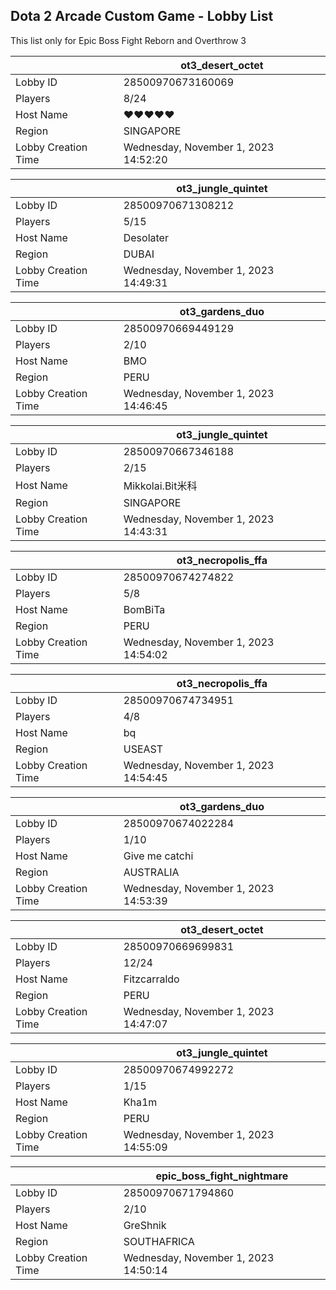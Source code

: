 ## Dota 2 Arcade Custom Game - Lobby List

This list only for Epic Boss Fight Reborn and Overthrow 3

|  | ot3_desert_octet |
| ------ | ------ |
| Lobby ID | 28500970673160069 |
| Players | 8/24 |
| Host Name | ♥♥♥♥♥ |
| Region | SINGAPORE |
| Lobby Creation Time | Wednesday, November 1, 2023 14:52:20 |


|  | ot3_jungle_quintet |
| ------ | ------ |
| Lobby ID | 28500970671308212 |
| Players | 5/15 |
| Host Name | Desolater |
| Region | DUBAI |
| Lobby Creation Time | Wednesday, November 1, 2023 14:49:31 |


|  | ot3_gardens_duo |
| ------ | ------ |
| Lobby ID | 28500970669449129 |
| Players | 2/10 |
| Host Name | BMO |
| Region | PERU |
| Lobby Creation Time | Wednesday, November 1, 2023 14:46:45 |


|  | ot3_jungle_quintet |
| ------ | ------ |
| Lobby ID | 28500970667346188 |
| Players | 2/15 |
| Host Name | Mikkolai.Bit米科 |
| Region | SINGAPORE |
| Lobby Creation Time | Wednesday, November 1, 2023 14:43:31 |


|  | ot3_necropolis_ffa |
| ------ | ------ |
| Lobby ID | 28500970674274822 |
| Players | 5/8 |
| Host Name | BomBiTa |
| Region | PERU |
| Lobby Creation Time | Wednesday, November 1, 2023 14:54:02 |


|  | ot3_necropolis_ffa |
| ------ | ------ |
| Lobby ID | 28500970674734951 |
| Players | 4/8 |
| Host Name | bq |
| Region | USEAST |
| Lobby Creation Time | Wednesday, November 1, 2023 14:54:45 |


|  | ot3_gardens_duo |
| ------ | ------ |
| Lobby ID | 28500970674022284 |
| Players | 1/10 |
| Host Name | Give me catchi |
| Region | AUSTRALIA |
| Lobby Creation Time | Wednesday, November 1, 2023 14:53:39 |


|  | ot3_desert_octet |
| ------ | ------ |
| Lobby ID | 28500970669699831 |
| Players | 12/24 |
| Host Name | Fitzcarraldo |
| Region | PERU |
| Lobby Creation Time | Wednesday, November 1, 2023 14:47:07 |


|  | ot3_jungle_quintet |
| ------ | ------ |
| Lobby ID | 28500970674992272 |
| Players | 1/15 |
| Host Name | Kha1m |
| Region | PERU |
| Lobby Creation Time | Wednesday, November 1, 2023 14:55:09 |


|  | epic_boss_fight_nightmare |
| ------ | ------ |
| Lobby ID | 28500970671794860 |
| Players | 2/10 |
| Host Name | GreShnik |
| Region | SOUTHAFRICA |
| Lobby Creation Time | Wednesday, November 1, 2023 14:50:14 |


